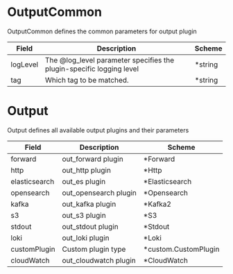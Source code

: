 # OutputCommon

OutputCommon defines the common parameters for output plugin


| Field | Description | Scheme |
| ----- | ----------- | ------ |
| logLevel | The @log_level parameter specifies the plugin-specific logging level | *string |
| tag | Which tag to be matched. | *string |
# Output

Output defines all available output plugins and their parameters


| Field | Description | Scheme |
| ----- | ----------- | ------ |
| forward | out_forward plugin | *Forward |
| http | out_http plugin | *Http |
| elasticsearch | out_es plugin | *Elasticsearch |
| opensearch | out_opensearch plugin | *Opensearch |
| kafka | out_kafka plugin | *Kafka2 |
| s3 | out_s3 plugin | *S3 |
| stdout | out_stdout plugin | *Stdout |
| loki | out_loki plugin | *Loki |
| customPlugin | Custom plugin type | *custom.CustomPlugin |
| cloudWatch | out_cloudwatch plugin | *CloudWatch |
